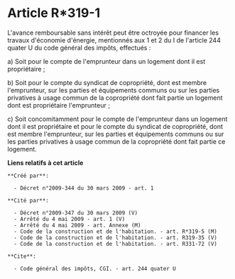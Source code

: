 # Article R*319-1

L'avance remboursable sans intérêt peut être octroyée pour financer les travaux d'économie d'énergie, mentionnés aux 1 et 2
du I de l'article 244 quater U du code général des impôts, effectués : 

a) Soit pour le compte de l'emprunteur dans un logement dont il est propriétaire ; 

b) Soit pour le compte du syndicat de copropriété, dont est membre l'emprunteur, sur les parties et équipements communs ou
sur les parties privatives à usage commun de la copropriété dont fait partie un logement dont est propriétaire
l'emprunteur ; 

c) Soit concomitamment pour le compte de l'emprunteur dans un logement dont il est propriétaire et pour le compte du syndicat
de copropriété, dont est membre l'emprunteur, sur les parties et équipements communs ou sur les parties privatives à usage
commun de la copropriété dont fait partie ce logement.

**Liens relatifs à cet article**

	**Créé par**:

	  - Décret n°2009-344 du 30 mars 2009 - art. 1

	**Cité par**:

	  - Décret n°2009-347 du 30 mars 2009 (V)
	  - Arrêté du 4 mai 2009 - art. 1 (V)
	  - Arrêté du 4 mai 2009 - art. Annexe (M)
	  - Code de la construction et de l'habitation. - art. R*319-5 (M)
	  - Code de la construction et de l'habitation. - art. R319-35 (V)
	  - Code de la construction et de l'habitation. - art. R331-72 (V)

	**Cite**:

	  - Code général des impôts, CGI. - art. 244 quater U
